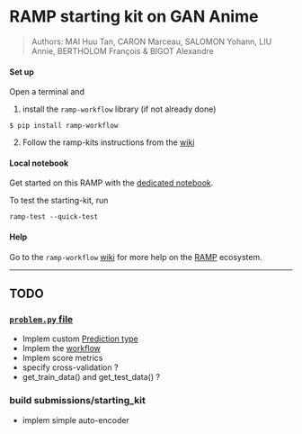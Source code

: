 # RAMP starting kit on GAN Anime


> Authors: MAI Huu Tan, CARON Marceau, SALOMON Yohann, LIU Annie, BERTHOLOM François & BIGOT Alexandre


#### Set up

Open a terminal and

1. install the `ramp-workflow` library (if not already done)
  ```
  $ pip install ramp-workflow
  ```
  
2. Follow the ramp-kits instructions from the [wiki](https://github.com/paris-saclay-cds/ramp-workflow/wiki/Getting-started-with-a-ramp-kit)

#### Local notebook

Get started on this RAMP with the [dedicated notebook]().

To test the starting-kit, run


```
ramp-test --quick-test
```


#### Help
Go to the `ramp-workflow` [wiki](https://github.com/paris-saclay-cds/ramp-workflow/wiki) for more help on the [RAMP](https://ramp.studio) ecosystem.


---

## TODO

### [`problem.py` file](https://paris-saclay-cds.github.io/ramp-docs/ramp-workflow/stable/problem.html#problem)

- Implem custom [Prediction type](https://github.com/paris-saclay-cds/ramp-workflow/tree/master/rampwf/prediction_types)
- Implem the [workflow](https://github.com/paris-saclay-cds/ramp-workflow/tree/master/rampwf/workflows)
- Implem score metrics
- specify cross-validation ?
- get_train_data() and get_test_data() ?

### build submissions/starting_kit

- implem simple auto-encoder
